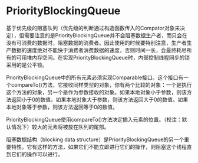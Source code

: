 # PriorityBlockingQueue
基于优先级的阻塞队列（优先级的判断通过构造函数传入的Compator对象来决定），但需要注意的是PriorityBlockingQueue并不会阻塞数据生产者，而只会在没有可消费的数据时，阻塞数据的消费者。因此使用的时候要特别注意，生产者生产数据的速度绝对不能快于消费者消费数据的速度，否则时间一长，会最终耗尽所有的可用堆内存空间。在实现PriorityBlockingQueue时，内部控制线程同步的锁采用的是公平锁。

PriorityBlockingQueue中的所有元素必须实现Comparable接口。这个接口有一个compareTo()方法，它接收同样类型的对象，你有两个比较的对象：一个是执行这个方法的对象，另一个是作为参数接收的对象。如果本地对象小于参数，则该方法返回小于0的数值。如果本地对象大于参数，则该方法返回大于0的数值。如果本地对象等于参数，则该方法返回等于0的数值。

PriorityBlockingQueue使用compareTo()方法决定插入元素的位置。（校注：默认情况下）较大的元素将被放在队列的尾部。

阻塞数据结构（blocking data structure）是PriorityBlockingQueue的另一个重要特性。它有这样的方法，如果它们不能立即进行它们的操作，则阻塞这个线程直到它们的操作可以进行。

